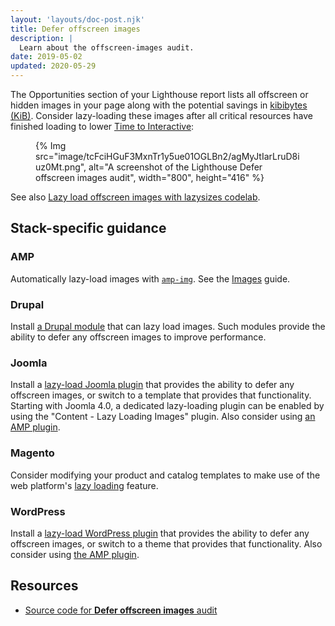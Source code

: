 ```yaml
---
layout: 'layouts/doc-post.njk'
title: Defer offscreen images
description: |
  Learn about the offscreen-images audit.
date: 2019-05-02
updated: 2020-05-29
---
```


The Opportunities section of your Lighthouse report lists
all offscreen or hidden images in your page
along with the potential savings in [kibibytes (KiB)](https://en.wikipedia.org/wiki/Kibibyte).
Consider lazy-loading these images
after all critical resources have finished loading
to lower [Time to Interactive](http://web.dev/tti/):

<figure>
  {% Img src="image/tcFciHGuF3MxnTr1y5ue01OGLBn2/agMyJtIarLruD8iuz0Mt.png", alt="A screenshot of the Lighthouse Defer offscreen images audit", width="800", height="416" %}
</figure>

See also [Lazy load offscreen images with lazysizes codelab](https://web.dev/codelab-use-lazysizes-to-lazyload-images).

## Stack-specific guidance

### AMP

Automatically lazy-load images with [`amp-img`](https://amp.dev/documentation/components/amp-img/).
See the [Images](https://amp.dev/documentation/guides-and-tutorials/develop/media_iframes_3p/#images)
guide.

### Drupal

Install [a Drupal module][drupal] that can lazy load images. Such modules
provide the ability to defer any offscreen images to improve performance.

### Joomla

Install a [lazy-load Joomla
plugin](https://extensions.joomla.org/instant-search/?jed_live%5Bquery%5D=lazy%20loading)
that provides the ability to defer any offscreen images, or switch to a template
that provides that functionality. Starting with Joomla 4.0, a dedicated
lazy-loading plugin can be enabled by using the "Content - Lazy Loading Images"
plugin. Also consider using [an AMP
plugin](https://extensions.joomla.org/instant-search/?jed_live%5Bquery%5D=amp).

### Magento

Consider modifying your product and catalog templates to make use of the web
platform's [lazy loading](https://web.dev/browser-level-image-lazy-loading/) feature.

### WordPress

Install a [lazy-load WordPress
plugin](https://wordpress.org/plugins/search/lazy+load/) that provides the
ability to defer any offscreen images, or switch to a theme that provides that
functionality. Also consider using [the AMP
plugin](https://wordpress.org/plugins/amp/).

## Resources

- [Source code for **Defer offscreen images** audit](https://github.com/GoogleChrome/lighthouse/blob/master/lighthouse-core/audits/byte-efficiency/offscreen-images.js)

[drupal]: https://www.drupal.org/project/project_module?f%5B0%5D=&f%5B1%5D=&f%5B2%5D=im_vid_3%3A67&f%5B3%5D=&f%5B4%5D=sm_field_project_type%3Afull&f%5B5%5D=&f%5B6%5D=&text=%22lazy+load%22&solrsort=iss_project_release_usage+desc&op=Search
[joomla]: https://extensions.joomla.org/instant-search/?jed_live%5Bquery%5D=lazy%20loading
